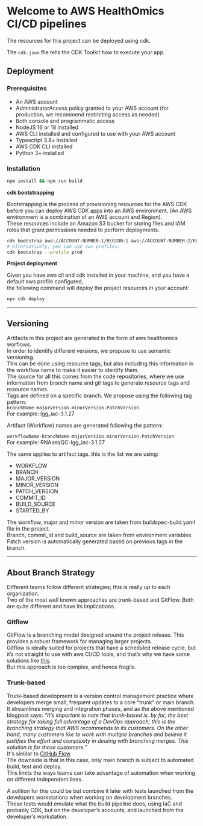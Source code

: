 # Welcome to AWS HealthOmics CI/CD pipelines

The resources for this project can be deployed using cdk.  

The `cdk.json` file tells the CDK Toolkit how to execute your app.

## Deployment  

### Prerequisites  

* An AWS account  
* AdministratorAccess policy granted to your AWS account (for production, we recommend restricting access as needed)  
* Both console and programmatic access  
* NodeJS 16 or 18 installed  
* AWS CLI installed and configured to use with your AWS account  
* Typescript 3.8+ installed  
* AWS CDK CLI installed  
* Python 3+ installed  

### Installation  

```bash
npm install && npm run build
```

**cdk bootstrapping**  
  
Bootstrapping is the process of provisioning resources for the AWS CDK before you can deploy AWS CDK apps into an AWS environment. (An AWS environment is a combination of an AWS account and Region).  
These resources include an Amazon S3 bucket for storing files and IAM roles that grant permissions needed to perform deployments.  
  
```bash
cdk bootstrap aws://ACCOUNT-NUMBER-1/REGION-1 aws://ACCOUNT-NUMBER-2/REGION-2 ...
# alternatively, you can use aws profiles:
cdk bootstrap --profile prod
```
  
**Project deployment** 
   
Given you have aws cli and cdk installed in your machine, and you have a default aws profile configured,  
the following command will deploy the project resources in your account:  
  
```bash
npx cdk deploy
```

---
## Versioning  

Artifacts in this project are generated in the form of aws healthomics worflows.  
In order to identify different versions, we propose to use semantic versioning.  
This can be done using resource tags, but also including this information in the workflow name to make it easier to identify them.  
The source for all this comes from the code repositories, where we use information from branch name and git tags to generate resource tags and resource names.  
Tags are defined on a specific branch.  We propose using the following tag pattern:  
```branchName-majorVersion.minorVersion.PatchVersion```  
For example: lgg_iac-3.1.27  

Artifact (Workflow) names are generated following the pattern:  

```workflowName-branchName-majorVersion.minorVersion.PatchVersion```  
For example:
RNAseqQC-lgg_iac-3.1.27  

The same applies to artifact tags. this is the list we are using:
* WORKFLOW
* BRANCH
* MAJOR_VERSION
* MINOR_VERSION
* PATCH_VERSION
* COMMIT_ID
* BUILD_SOURCE
* STARTED_BY

The workflow, major and minor version are taken from buildspec-build.yaml file in the project.  
Branch, commit_id and build_source are taken from environment variables  
Patch version is automatically generated based on previous tags in the branch.  
  
---
## About Branch Strategy  
  
Different teams follow different strategies; this is really up to each organization.  
Two of the most well known approaches are trunk-based and GitFlow.  Both are quite different and have its implications.  
   
### Gitflow
GitFlow is a branching model designed around the project release. This provides a robust framework for managing larger projects.  
Gitflow is ideally suited for projects that have a scheduled release cycle, but it’s not straight to use with aws CI/CD tools, and that’s why we have some solutions like [this](https://aws.amazon.com/blogs/devops/multi-branch-codepipeline-strategy-with-event-driven-architecture/)  
But this approach is too complex, and hence fragile.  
  
### Trunk-based  
Trunk-based development is a version control management practice where developers merge small, frequent updates to a core “trunk” or main branch. It streamlines merging and integration phases, and as the above mentioned blogpost says: *“It’s important to note that trunk-based is, by far, the best strategy for taking full advantage of a DevOps approach; this is the branching strategy that AWS recommends to its customers. On the other hand, many customers like to work with multiple branches and believe it justifies the effort and complexity in dealing with branching merges. This solution is for these customers.”*  
It's similar to [GitHub Flow](https://docs.github.com/en/get-started/quickstart/github-flow).  
The downside is that in this case, only main branch is subject to automated build, test and deploy.  
This limits the ways teams can take advantage of automation when working on different independent lines.  
  
A solition for this could be but combine it later with tests launched from the developers workstations when working on development branches.  
These tests would emulate what the build pipeline does, using IaC and probably CDK, but on the developer’s accounts, and launched from the developer’s workstation.  
